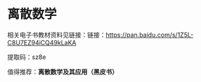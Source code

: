 
# 离散数学

相关电子书教材资料见链接：链接：https://pan.baidu.com/s/1Z5L-C8U7EZ94iCQ49kLaKA 

提取码：sz8e 

值得推荐：**离散数学及其应用（黑皮书）**